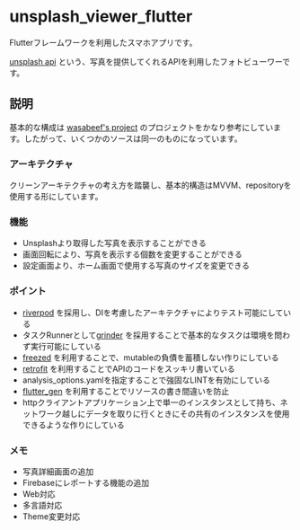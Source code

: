 # unsplash_viewer_flutter

Flutterフレームワークを利用したスマホアプリです。

[unsplash api](https://unsplash.com/developers) という、写真を提供してくれるAPIを利用したフォトビューワーです。

## 説明

基本的な構成は [wasabeef's project](https://github.com/wasabeef/flutter-architecture-blueprints) のプロジェクトをかなり参考にしています。したがって、いくつかのソースは同一のものになっています。

### アーキテクチャ
クリーンアーキテクチャの考え方を踏襲し、基本的構造はMVVM、repositoryを使用する形にしています。

### 機能
* Unsplashより取得した写真を表示することができる
* 画面回転により、写真を表示する個数を変更することができる
* 設定画面より、ホーム画面で使用する写真のサイズを変更できる

### ポイント
* [riverpod](https://riverpod.dev/) を採用し、DIを考慮したアーキテクチャによりテスト可能にしている
* タスクRunnerとして[grinder](https://pub.dev/packages/grinder) を採用することで基本的なタスクは環境を問わず実行可能にしている
* [freezed](https://pub.dev/packages/freezed) を利用することで、mutableの負債を蓄積しない作りにしている
* [retrofit](https://pub.dev/packages/retrofit) を利用することでAPIのコードをスッキリ書いている
* analysis_options.yamlを指定することで強固なLINTを有効にしている
* [flutter_gen](https://pub.dev/packages/flutter_gen) を利用することでリソースの書き間違いを防止
* httpクライアントアプリケーション上で単一のインスタンスとして持ち、ネットワーク越しにデータを取りに行くときにその共有のインスタンスを使用できるような作りにしている

### メモ
* 写真詳細画面の追加
* Firebaseにレポートする機能の追加
* Web対応
* 多言語対応
* Theme変更対応
